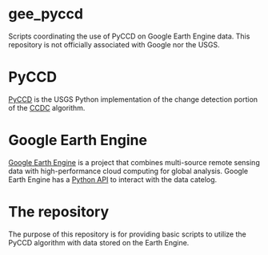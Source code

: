 # gee_pyccd
Scripts coordinating the use of PyCCD on Google Earth Engine data. This repository is not officially associated with Google nor the USGS. 

# PyCCD
[PyCCD](https://github.com/USGS-EROS/lcmap-pyccd) is the USGS Python implementation of the change detection portion of the [CCDC](https://github.com/USGS-EROS/matlab-ccdc) algorithm. 

# Google Earth Engine
[Google Earth Engine](https://earthengine.google.com/) is a project that combines multi-source remote sensing data with high-performance cloud computing for global analysis. Google Earth Engine has a [Python API](https://github.com/google/earthengine-api) to interact with the data catelog. 
# The repository
The purpose of this repository is for providing basic scripts to utilize the PyCCD algorithm with data stored on the Earth Engine. 

